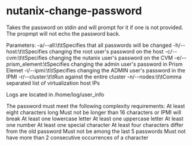# nutanix-change-password

Takes the password on stdin and will prompt for it if one is not provided.
The propmpt will not echo the password back.

Parameters:
-a/--all:\t\tSpecifies that all passwords will be changed
-h/--host:\t\tSpecifies changing the root user's password on the host
-c/--cvm:\t\tSpecifies changing the nutanix user's password on the CVM
-e/--prism_element:\tSpecifies changing the admin user's password in Prism Elemet
-i/--ipmi:\t\tSpecifies changing the ADMIN user's password in the IPMI
-r/--cluster:\t\tRun against the entire cluster
-n/--nodes:\t\tComma separated list of virtualization host IPs

Logs are located in /home/log/user_info

The password must meet the following complexity requirements:
At least eight characters long
Must not be longer than 16 characters or IPMI will break
At least one lowercase letter
At least one uppercase letter
At least one number
At least one special character
At least four characters differ from the old password
Must not be among the last 5 passwords
Must not have more than 2 consecutive occurrences of a character